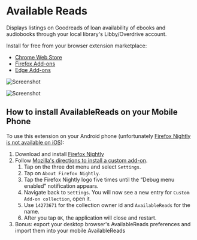 # Available Reads
Displays listings on Goodreads of loan availability of ebooks and audiobooks through your local library's Libby/Overdrive account.

Install for free from your browser extension marketplace:

* [Chrome Web Store](https://chrome.google.com/webstore/detail/available-goodreads/gclnfffacbjpclfenjgefpfnafmjghhk?hl=en)
* [Firefox Add-ons](https://addons.mozilla.org/en-US/firefox/addon/available-reads/)
* [Edge Add-ons](https://microsoftedge.microsoft.com/addons/detail/available-reads/aapmmnijbakhcbdechnnpaikcdmefdeh)

![Screenshot](https://github.com/rhollister/goodreads/raw/master/Screenshot_1.png)

![Screenshot](https://github.com/rhollister/goodreads/raw/master/Screenshot_2.png)

## How to install AvailableReads on your Mobile Phone
To use this extension on your Android phone (unfortunately [Firefox Nightly is not available on iOS](https://support.mozilla.org/en-US/kb/add-ons-firefox-ios)):

1. Download and install [Firefox Nightly](https://play.google.com/store/apps/details?id=org.mozilla.fenix&hl=en_US&gl=US)
2. Follow [Mozilla's directions to install a custom add-on](https://support.mozilla.org/en-US/kb/extended-add-support).
   1. Tap on the three dot menu and select `Settings`.
   2. Tap on `About Firefox Nightly`.
    3. Tap the Firefox Nightly logo five times until the “Debug menu enabled” notification appears.
    4. Navigate back to `Settings`. You will now see a new entry for `Custom Add-on collection`, open it.
    5. Use `14273671` for the collection owner id and `AvailableReads` for the name.
    6. After you tap `OK`, the application will close and restart.
3. Bonus: export your desktop browser's AvailableReads preferences and import them into your mobile AvailableReads